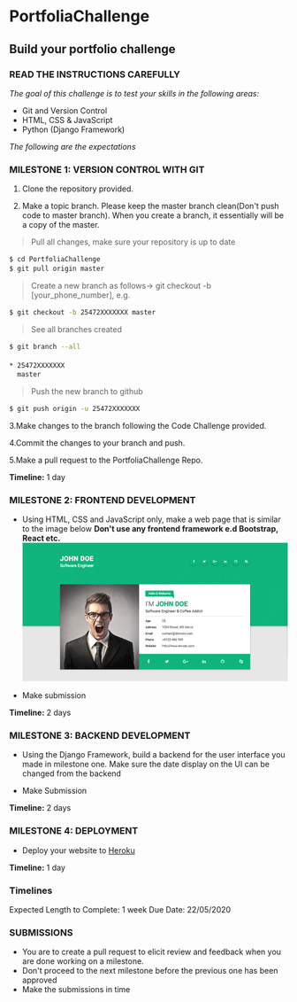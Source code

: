 # PortfoliaChallenge
## Build your portfolio challenge

### READ THE INSTRUCTIONS CAREFULLY

*The goal of this challenge is to test your skills in the following areas:*
* Git and Version Control
* HTML, CSS & JavaScript
* Python (Django Framework)

*The following are the expectations*
### MILESTONE 1: VERSION CONTROL WITH GIT
1. Clone the repository provided.

2. Make a topic branch. Please keep the master branch clean(Don't push code to master branch). When you create a branch, it essentially will be a copy of the master.

>Pull all changes, make sure your repository is up to date

```sh
$ cd PortfoliaChallenge
$ git pull origin master
```

>Create a new branch as follows-> git checkout -b [your_phone_number], e.g.

```sh
$ git checkout -b 25472XXXXXXX master
```

>See all branches created

```sh
$ git branch --all

* 25472XXXXXXX
  master
```

>Push the new branch to github

```sh
$ git push origin -u 25472XXXXXXX
```

3.Make changes to the branch following the Code Challenge provided.

4.Commit the changes to your branch and push.

5.Make a pull request to the PortfoliaChallenge Repo.

 **Timeline:** 1 day

### MILESTONE 2: FRONTEND DEVELOPMENT
* Using HTML, CSS and JavaScript only, make a web page that is similar to the image below
**Don't use any frontend framework e.d Bootstrap, React etc.**
![Website Sample](resum.jpg)

* Make submission

**Timeline:** 2 days

### MILESTONE 3: BACKEND DEVELOPMENT
* Using the Django Framework, build a backend for the user interface you made in milestone one. Make sure the date display on the UI can be changed from the backend

* Make Submission

**Timeline:** 2 days

### MILESTONE 4: DEPLOYMENT
* Deploy your website to [Heroku](https://www.heroku.com/#)

**Timeline:** 1 day

### Timelines
Expected Length to Complete: 1 week
Due Date: 22/05/2020

### SUBMISSIONS
* You are to create a pull request to elicit review and feedback when you are done working on a milestone.
* Don't proceed to the next milestone before the previous one has been approved
* Make the submissions in time
